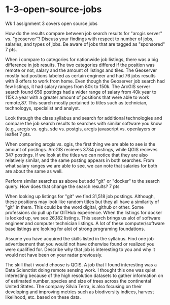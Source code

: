 # 1-3-open-source-jobs
Wk 1 assignment 3 covers open source jobs

How do the results compare between job search results for "arcgis server" vs. "geoserver"? Discuss your findings with respect to number of jobs, salaries, and types of jobs. Be aware of jobs that are tagged as "sponsored" 7 pts.

When i compare to categories for nationwide job listings, there was a big difference in job results.  The two categories differed if the position was remote or not, salary and the amount of listings and tiles. The Geoserver mostly had postions labeled as certain engineer and had 76 jobs results with 8 offers to work from home. Even though the Geoserver job search had few listings, it had salary ranges from 80k to 150k. The ArcGIS server search found 659 postings had a wider range of salary from 40k year to 115k a year with a greater amount of positions that were able to work remote,87. This search mostly pertained to titles such as technician, technologys, specialist and analyst.

Look through the class syllabus and search for additional technologies and compare the job search results to searches with similar software you know (e.g., arcgis vs. qgis, sde vs. postgis, arcgis javascript vs. openlayers or leaflet 7 pts.

When comparing arcgis vs. qgis, the first thing we are able to see is the amount of postings. ArcGIS recieves 3734 postings, while QGIS recieves 347 postings. If we look at the titles we can notice that they are also relatively similar, and the same posting appears in both searches. From what salary ranges we are able to see, we can note that salaries for both are about the same as well.

Perform similar searches as above but add "git" or "docker" to the search query. How does that change the search results? 7 pts

When looking up listings for "git" we find 31,518 job postings. Although, these positions may look like random titles but they all have a similarity of "git" in them. This could be the word digital, github or other. Some professions do pull up for GITHub experience. When the listings for docker is looked up, we see 26,182 listings. This search brings us alot of software engineer and computer technician listings. A lot of these computer/software base listings are looking for alot of strong programing foundations.  

Assume you have acquired the skills listed in the syllabus. Find one job advertisement that you would not have otherwise found or realized you were qualified for. Describe why that job is interesting to you and why it would not have been on your radar previously. 

The skill that i would choose is QGIS. A job that I found interesting was a Data Scienctist doing remote sensing work. I thought this one was quiet interesting because of the high resolution datasets to gather information on of estimated number, species and size of trees across the continental United States. The company Silvia Terra, is also focusing on their developing and improving metrics  such as biodiversity indices, harvest likelihood, etc. based on these data.
